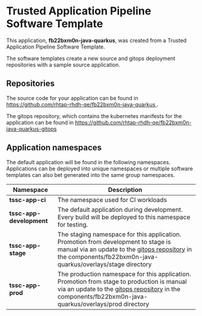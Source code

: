# Trusted Application Pipeline Software Template

This application, **fb22bxm0n-java-quarkus**, was created from a Trusted Application Pipeline Software Template.

The software templates create a new source and gitops deployment repositories with a sample source application. 

## Repositories

The source code for your application can be found in [https://github.com/rhtap-rhdh-qe/fb22bxm0n-java-quarkus ](https://github.com/rhtap-rhdh-qe/fb22bxm0n-java-quarkus ).
 
The gitops repository, which contains the kubernetes manifests for the application can be found in 
[https://github.com/rhtap-rhdh-qe/fb22bxm0n-java-quarkus-gitops ](https://github.com/rhtap-rhdh-qe/fb22bxm0n-java-quarkus-gitops ) 

## Application namespaces 

The default application will be found in the following namespaces. Applications can be deployed into unique namespaces or multiple software templates can also bet generated into the same group namespaces.  

|  Namespace   |  Description   |  
| -------- | -------- |
| **tssc-app-ci** | The namespace used for CI workloads |
| **tssc-app-development** | The default application during development. Every build will be deployed to this namespace for testing. |
| **tssc-app-stage** | The staging namespace for this application. Promotion from development to stage is manual via an update to the [gitops repository](https://github.com/rhtap-rhdh-qe/fb22bxm0n-java-quarkus-gitops ) in the components/fb22bxm0n-java-quarkus/overlays/stage directory |
| **tssc-app-prod** | The production namespace for this application. Promotion from stage to production is manual via an update to the [gitops repository](https://github.com/rhtap-rhdh-qe/fb22bxm0n-java-quarkus-gitops ) in the components/fb22bxm0n-java-quarkus/overlays/prod directory |